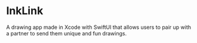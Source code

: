# InkLink
A drawing app made in Xcode with SwiftUI that allows users to pair up with a partner to send them unique and fun drawings.
